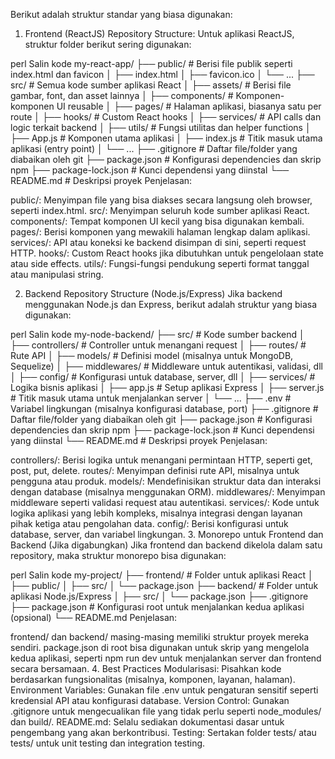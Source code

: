 Berikut adalah struktur standar yang biasa digunakan:

1. Frontend (ReactJS) Repository Structure:
Untuk aplikasi ReactJS, struktur folder berikut sering digunakan:

perl
Salin kode
my-react-app/
├── public/                    # Berisi file publik seperti index.html dan favicon
│   ├── index.html
│   ├── favicon.ico
│   └── ...
├── src/                       # Semua kode sumber aplikasi React
│   ├── assets/                # Berisi file gambar, font, dan asset lainnya
│   ├── components/            # Komponen-komponen UI reusable
│   ├── pages/                 # Halaman aplikasi, biasanya satu per route
│   ├── hooks/                 # Custom React hooks
│   ├── services/              # API calls dan logic terkait backend
│   ├── utils/                 # Fungsi utilitas dan helper functions
│   ├── App.js                 # Komponen utama aplikasi
│   ├── index.js               # Titik masuk utama aplikasi (entry point)
│   └── ...
├── .gitignore                 # Daftar file/folder yang diabaikan oleh git
├── package.json               # Konfigurasi dependencies dan skrip npm
├── package-lock.json          # Kunci dependensi yang diinstal
└── README.md                  # Deskripsi proyek
Penjelasan:

public/: Menyimpan file yang bisa diakses secara langsung oleh browser, seperti index.html.
src/: Menyimpan seluruh kode sumber aplikasi React.
components/: Tempat komponen UI kecil yang bisa digunakan kembali.
pages/: Berisi komponen yang mewakili halaman lengkap dalam aplikasi.
services/: API atau koneksi ke backend disimpan di sini, seperti request HTTP.
hooks/: Custom React hooks jika dibutuhkan untuk pengelolaan state atau side effects.
utils/: Fungsi-fungsi pendukung seperti format tanggal atau manipulasi string.


2. Backend Repository Structure (Node.js/Express)
Jika backend menggunakan Node.js dan Express, berikut adalah struktur yang biasa digunakan:

perl
Salin kode
my-node-backend/
├── src/                       # Kode sumber backend
│   ├── controllers/           # Controller untuk menangani request
│   ├── routes/                # Rute API
│   ├── models/                # Definisi model (misalnya untuk MongoDB, Sequelize)
│   ├── middlewares/           # Middleware untuk autentikasi, validasi, dll
│   ├── config/                # Konfigurasi untuk database, server, dll
│   ├── services/              # Logika bisnis aplikasi
│   ├── app.js                 # Setup aplikasi Express
│   ├── server.js              # Titik masuk utama untuk menjalankan server
│   └── ...
├── .env                       # Variabel lingkungan (misalnya konfigurasi database, port)
├── .gitignore                 # Daftar file/folder yang diabaikan oleh git
├── package.json               # Konfigurasi dependencies dan skrip npm
├── package-lock.json          # Kunci dependensi yang diinstal
└── README.md                  # Deskripsi proyek
Penjelasan:

controllers/: Berisi logika untuk menangani permintaan HTTP, seperti get, post, put, delete.
routes/: Menyimpan definisi rute API, misalnya untuk pengguna atau produk.
models/: Mendefinisikan struktur data dan interaksi dengan database (misalnya menggunakan ORM).
middlewares/: Menyimpan middleware seperti validasi request atau autentikasi.
services/: Kode untuk logika aplikasi yang lebih kompleks, misalnya integrasi dengan layanan pihak ketiga atau pengolahan data.
config/: Berisi konfigurasi untuk database, server, dan variabel lingkungan.
3. Monorepo untuk Frontend dan Backend (Jika digabungkan)
Jika frontend dan backend dikelola dalam satu repository, maka struktur monorepo bisa digunakan:

perl
Salin kode
my-project/
├── frontend/                  # Folder untuk aplikasi React
│   ├── public/
│   ├── src/
│   └── package.json
├── backend/                   # Folder untuk aplikasi Node.js/Express
│   ├── src/
│   └── package.json
├── .gitignore
├── package.json               # Konfigurasi root untuk menjalankan kedua aplikasi (opsional)
└── README.md
Penjelasan:

frontend/ dan backend/ masing-masing memiliki struktur proyek mereka sendiri.
package.json di root bisa digunakan untuk skrip yang mengelola kedua aplikasi, seperti npm run dev untuk menjalankan server dan frontend secara bersamaan.
4. Best Practices
Modularisasi: Pisahkan kode berdasarkan fungsionalitas (misalnya, komponen, layanan, halaman).
Environment Variables: Gunakan file .env untuk pengaturan sensitif seperti kredensial API atau konfigurasi database.
Version Control: Gunakan .gitignore untuk mengecualikan file yang tidak perlu seperti node_modules/ dan build/.
README.md: Selalu sediakan dokumentasi dasar untuk pengembang yang akan berkontribusi.
Testing: Sertakan folder tests/ atau tests/ untuk unit testing dan integration testing.